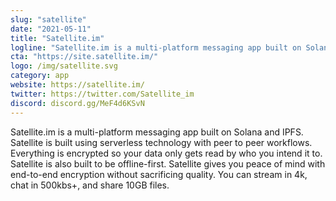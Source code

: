 ```yaml
---
slug: "satellite"
date: "2021-05-11"
title: "Satellite.im"
logline: "Satellite.im is a multi-platform messaging app built on Solana and IPFS."
cta: "https://site.satellite.im/"
logo: /img/satellite.svg
category: app
website: https://satellite.im/
twitter: https://twitter.com/Satellite_im
discord: discord.gg/MeF4d6KSvN		
---
```


Satellite.im is a multi-platform messaging app built on Solana and IPFS. Satellite is built using serverless technology with peer to peer workflows. Everything is encrypted so your data only gets read by who you intend it to. Satellite is also built to be offline-first. Satellite gives you peace of mind with end-to-end encryption without sacrificing quality. You can stream in 4k, chat in 500kbs+, and share 10GB files.